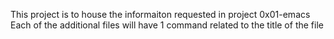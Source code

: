 This project is to house the informaiton requested in project 0x01-emacs
Each of the additional files will have 1 command related to the title of the file
